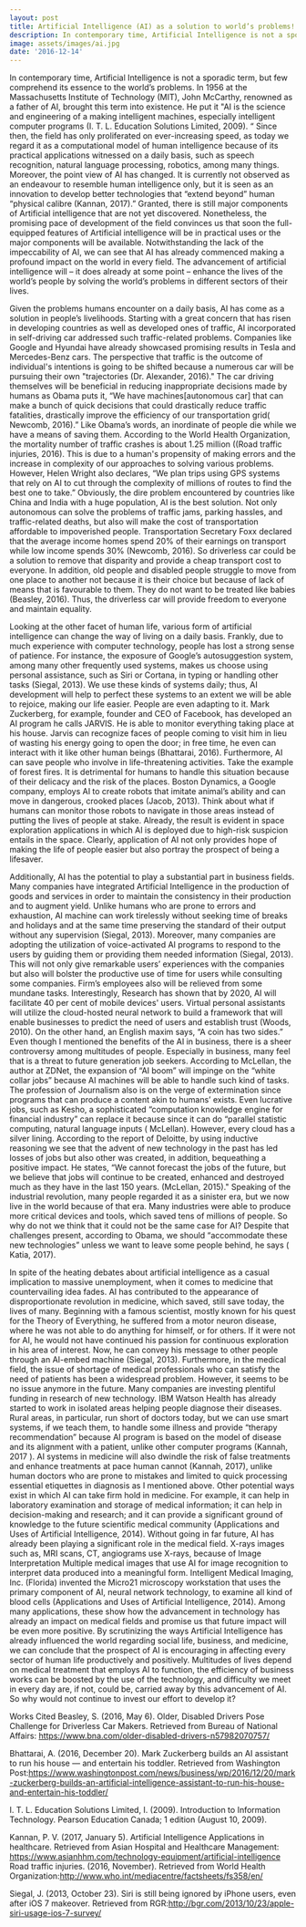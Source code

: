 ```yaml
---
layout: post
title: Artificial Intelligence (AI) as a solution to world’s problems!
description: In contemporary time, Artificial Intelligence is not a sporadic term, but few comprehend its essence to the world’s problems. In 1956 at the Massachusetts Institute of Technology
image: assets/images/ai.jpg
date: '2016-12-14'
---
```


In contemporary time, Artificial Intelligence is not a sporadic term, but few comprehend its essence to the world’s problems. In 1956 at the Massachusetts Institute of Technology (MIT), John McCarthy, renowned as a father of AI, brought this term into existence. He put it "AI is the science and engineering of a making intelligent machines, especially intelligent computer programs (I. T. L. Education Solutions Limited, 2009). “  Since then, the field has only proliferated on ever-increasing speed, as today we regard it as a computational model of human intelligence because of its practical applications witnessed on a daily basis, such as speech recognition, natural language processing, robotics, among many things.  Moreover, the point view of AI has changed. It is currently not observed as an endeavour to resemble human intelligence only, but it is seen as an innovation to develop better technologies that “extend beyond” human “physical calibre (Kannan, 2017).” Granted, there is still major components of Artificial intelligence that are not yet discovered. Nonetheless, the promising pace of development of the field convinces us that soon the full-equipped features of Artificial intelligence will be in practical uses or the major components will be available. Notwithstanding the lack of the impeccability of AI, we can see that AI has already commenced making a profound impact on the world in every field. The advancement of artificial intelligence will – it does already at some point – enhance the lives of the world’s people by solving the world’s problems in different sectors of their lives.

Given the problems humans encounter on a daily basis, AI has come as a solution in people’s livelihoods. Starting with a great concern that has risen in developing countries as well as developed ones of traffic, AI incorporated in self-driving car addressed such traffic-related problems. Companies like Google and Hyundai have already showcased promising results in Tesla and Mercedes-Benz cars. The perspective that traffic is the outcome of individual's intentions is going to be shifted because a numerous car will be pursuing their own "trajectories (Dr. Alexander, 2016)." The car driving themselves will be beneficial in reducing inappropriate decisions made by humans as Obama puts it, “We have machines[autonomous car] that can make a bunch of quick decisions that could drastically reduce traffic fatalities, drastically improve the efficiency of our transportation grid( Newcomb, 2016).”  Like Obama’s words, an inordinate of people die while we have a means of saving them.  According to the World Health Organization, the mortality number of traffic crashes is about 1.25 million ((Road traffic injuries, 2016).  This is due to a human's propensity of making errors and the increase in complexity of our approaches to solving various problems. However, Helen Wright also declares, “We plan trips using GPS systems that rely on AI to cut through the complexity of millions of routes to find the best one to take.” Obviously, the dire problem encountered by countries like China and India with a huge population, AI is the best solution. Not only autonomous can solve the problems of traffic jams, parking hassles, and traffic-related deaths, but also will make the cost of transportation affordable to impoverished people. Transportation Secretary Foxx declared that the average income homes spend 20% of their earnings on transport while low income spends 30% (Newcomb, 2016). So driverless car could be a solution to remove that disparity and provide a cheap transport cost to everyone. In addition, old people and disabled people struggle to move from one place to another not because it is their choice but because of lack of means that is favourable to them. They do not want to be treated like babies (Beasley, 2016). Thus, the driverless car will provide freedom to everyone and maintain equality.
 
Looking at the other facet of human life, various form of artificial intelligence can change the way of living on a daily basis. Frankly, due to much experience with computer technology, people has lost a strong sense of patience. For instance, the exposure of Google’s autosuggestion system, among many other frequently used systems, makes us choose using personal assistance, such as Siri or Cortana, in typing or handling other tasks (Siegal, 2013). We use these kinds of systems daily; thus, AI development will help to perfect these systems to an extent we will be able to rejoice, making our life easier. People are even adapting to it. Mark Zuckerberg, for example, founder and CEO of Facebook, has developed an AI program he calls JARVIS. He is able to monitor everything taking place at his house. Jarvis can recognize faces of people coming to visit him in lieu of wasting his energy going to open the door; in free time, he even can interact with it like other human beings (Bhattarai, 2016). Furthermore, AI can save people who involve in life-threatening activities. Take the example of forest fires. It is detrimental for humans to handle this situation because of their delicacy and the risk of the places. Boston Dynamics, a Google company, employs AI to create robots that imitate animal’s ability and can move in dangerous, crooked places (Jacob, 2013). Think about what if humans can monitor those robots to navigate in those areas instead of putting the lives of people at stake.  Already, the result is evident in space exploration applications in which AI is deployed due to high-risk suspicion entails in the space. Clearly, application of AI not only provides hope of making the life of people easier but also portray the prospect of being a lifesaver.

Additionally, AI has the potential to play a substantial part in business fields. Many companies have integrated Artificial Intelligence in the production of goods and services in order to maintain the consistency in their production and to augment yield. Unlike humans who are prone to errors and exhaustion, AI machine can work tirelessly without seeking time of breaks and holidays and at the same time preserving the standard of their output without any supervision (Siegal, 2013). Moreover, many companies are adopting the utilization of voice-activated AI programs to respond to the users by guiding them or providing them needed information (Siegal, 2013). This will not only give remarkable users’ experiences with the companies but also will bolster the productive use of time for users while consulting some companies. Firm’s employees also will be relieved from some mundane tasks.  Interestingly, Research has shown that by 2020, AI will facilitate 40 per cent of mobile devices' users. Virtual personal assistants will utilize the cloud-hosted neural network to build a framework that will enable businesses to predict the need of users and establish trust (Woods, 2010). On the other hand, an English maxim says, “A coin has two sides.” Even though I mentioned the benefits of the AI in business, there is a sheer controversy among multitudes of people. Especially in business, many feel that is a threat to future generation job seekers. According to McLellan, the author at ZDNet, the expansion of “AI boom” will impinge on the “white collar jobs” because AI machines will be able to handle such kind of tasks. The profession of Journalism also is on the verge of extermination since programs that can produce a content akin to humans’ exists.  Even lucrative jobs, such as Kesho, a sophisticated “computation knowledge engine for financial industry” can replace it because since it can do “parallel statistic computing, natural language inputs ( McLellan).  However, every cloud has a silver lining. According to the report of Deloitte, by using inductive reasoning we see that the advent of new technology in the past has led losses of jobs but also other was created, in addition, bequeathing a positive impact. He states, “We cannot forecast the jobs of the future, but we believe that jobs will continue to be created, enhanced and destroyed much as they have in the last 150 years. (McLellan, 2015)." Speaking of the industrial revolution, many people regarded it as a sinister era, but we now live in the world because of that era. Many industries were able to produce more critical devices and tools, which saved tens of millions of people. So why do not we think that it could not be the same case for AI? Despite that challenges present, according to Obama, we should “accommodate these new technologies” unless we want to leave some people behind, he says ( Katia, 2017).

In spite of the heating debates about artificial intelligence as a casual implication to massive unemployment, when it comes to medicine that countervailing idea fades. AI has contributed to the appearance of disproportionate revolution in medicine, which saved, still save today, the lives of many. Beginning with a famous scientist, mostly known for his quest for the Theory of Everything, he suffered from a motor neuron disease, where he was not able to do anything for himself, or for others. If it were not for AI, he would not have continued his passion for continuous exploration in his area of interest. Now, he can convey his message to other people through an AI-embed machine (Siegal, 2013).  Furthermore, in the medical field, the issue of shortage of medical professionals who can satisfy the need of patients has been a widespread problem. However, it seems to be no issue anymore in the future. Many companies are investing plentiful funding in research of new technology. IBM Watson Health has already started to work in isolated areas helping people diagnose their diseases. Rural areas, in particular, run short of doctors today, but we can use smart systems, if we teach them, to handle some illness and provide “therapy recommendation” because AI program is based on the model of disease and its alignment with a patient, unlike other computer programs (Kannah, 2017 ). AI systems in medicine will also dwindle the risk of false treatments and enhance treatments at pace human cannot (Kannah, 2017), unlike human doctors who are prone to mistakes and limited to quick processing essential etiquettes in diagnosis as I mentioned above.  Other potential ways exist in which AI can take firm hold in medicine. For example, it can help in laboratory examination and storage of medical information; it can help in decision-making and research; and it can provide a significant ground of knowledge to the future scientific medical community (Applications and Uses of Artificial Intelligence, 2014). 
Without going in far future, AI has already been playing a significant role in the medical field. X-rays images such as, MRI scans, CT, angiograms use X-rays, because of Image Interpretation Multiple medical images that use AI for image recognition to interpret data produced into a meaningful form. Intelligent Medical Imaging, Inc. (Florida) invented the Micro21 microscopy workstation that uses the primary component of AI, neural network technology, to examine all kind of blood cells (Applications and Uses of Artificial Intelligence, 2014). Among many applications, these show how the advancement in technology has already an impact on medical fields and promise us that future impact will be even more positive.
By scrutinizing the ways Artificial Intelligence has already influenced the world regarding social life, business, and medicine, we can conclude that the prospect of AI is encouraging in affecting every sector of human life productively and positively. Multitudes of lives depend on medical treatment that employs AI to function, the efficiency of business works can be boosted by the use of the technology, and difficulty we meet in every day are, if not, could be,  carried away by this advancement of AI. So why would not continue to invest our effort to develop it?

	
   Works Cited
Beasley, S. (2016, May 6). Older, Disabled Drivers Pose Challenge for Driverless Car Makers. Retrieved from Bureau of National Affairs: https://www.bna.com/older-disabled-drivers-n57982070757/

Bhattarai, A. (2016, December 20). Mark Zuckerberg builds an AI assistant to run his house — and entertain his toddler. Retrieved from Washington Post:https://www.washingtonpost.com/news/business/wp/2016/12/20/mark-zuckerberg-builds-an-artificial-intelligence-assistant-to-run-his-house-and-entertain-his-toddler/

I. T. L. Education Solutions Limited, I. (2009). Introduction to Information Technology. Pearson Education Canada; 1 edition (August 10, 2009).

Kannan, P. V. (2017, January 5). Artificial Intelligence Applications in healthcare. Retrieved from Asian Hospital and Healthcare Management: https://www.asianhhm.com/technology-equipment/artificial-intelligence
Road traffic injuries. (2016, November). Retrieved from World Health Organization:http://www.who.int/mediacentre/factsheets/fs358/en/

Siegal, J. (2013, October 23). Siri is still being ignored by iPhone users, even after iOS 7 makeover. Retrieved from RGR:http://bgr.com/2013/10/23/apple-siri-usage-ios-7-survey/